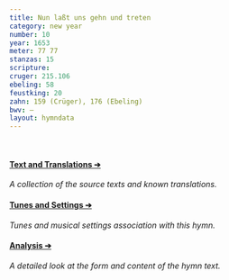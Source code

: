 ```yaml
---
title: Nun laßt uns gehn und treten
category: new year
number: 10
year: 1653
meter: 77 77
stanzas: 15
scripture: 
cruger: 215.106
ebeling: 58
feustking: 20
zahn: 159 (Crüger), 176 (Ebeling)
bwv: —
layout: hymndata
---
```

<br>

#### [Text and Translations ➔](/hymns/010/text)

*A collection of the source texts and known translations.*

#### [Tunes and Settings ➔](/hymns/010/tunes)

*Tunes and musical settings association with this hymn.*

#### [Analysis ➔](/hymns/010/analysis)

*A detailed look at the form and content of the hymn text.*

